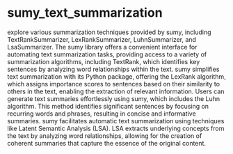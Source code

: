 # sumy_text_summarization
explore various summarization techniques provided by sumy, including TextRankSummarizer, LexRankSummarizer, LuhnSummarizer, and LsaSummarizer.
The sumy library offers a convenient interface for automating text summarization tasks, providing access to a variety of summarization algorithms, including TextRank, which identifies key sentences by analyzing word relationships within the text.
sumy simplifies text summarization with its Python package, offering the LexRank algorithm, which assigns importance scores to sentences based on their similarity to others in the text, enabling the extraction of relevant information.
Users can generate text summaries effortlessly using sumy, which includes the Luhn algorithm. This method identifies significant sentences by focusing on recurring words and phrases, resulting in concise and informative summaries.
sumy facilitates automatic text summarization using techniques like Latent Semantic Analysis (LSA). LSA extracts underlying concepts from the text by analyzing word relationships, allowing for the creation of coherent summaries that capture the essence of the original content.
